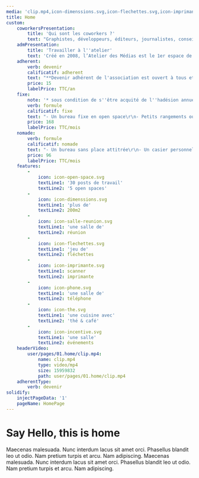```yaml
---
media: 'clip.mp4,icon-dimenssions.svg,icon-flechettes.svg,icon-imprimante.svg,icon-incentive.svg,icon-loupe.svg,icon-open-space.svg,icon-phone.svg,icon-salle-reunion.svg,icon-the.svg'
title: Home
custom:
    coworkersPresentation:
        title: 'Qui sont les coworkers ?'
        text: "Graphistes, développeurs, éditeurs, journalistes, conseils en communication, rédacteurs, traducteurs, réalisateurs, photographes, et autres inventeurs des médias d’aujourd’hui, ils sont indépendants ou télétravailleurs et offrent une expertise inégalée dans le domaine des médias et de la communication.\r\n\r\nDes professionnels qui travaillent en solo ou en équipe et s’appuient sur la force du réseau pour collaborer."
    admPresentation:
        title: 'Travailler à l''atelier'
        text: 'Créé en 2008, l’Atelier des Médias est le 1er espace de coworking lyonnais. C’est une association qui regroupe des professionnels des médias (journalisme, web, graphisme, traduction, vidéo/photo, etc.), un vivier de compétences qui collabore et invente de nouveaux modes de travail dans ce lieu de 212 m2 en centre ville.'
    adherent:
        verb: devenir
        calificatif: adherent
        text: "**Devenir adhérent de l'association est ouvert à tous et permet de :**\r\n\r\n- Recevoir des invitations à tous les évènements de l'association\r\n- participer aux assemblées générales\r\n- Avoir la possibilité de se présenter aux élections du CA"
        price: 15
        labelPrice: TTC/an
    fixe:
        note: '* sous condition de s''être acquité de l''hadésion annuelle de 15 €'
        verb: formule
        calificatif: fixe
        text: "- Un bureau fixe en open space\r\n- Petits rangements ouverts\r\n- Un badge d'accès 24h/24 et 7j/7\r\n- Règlement mensuel par prélèvement automatique\r\n- 2 mois de préavis"
        price: 168
        labelPrice: TTC/mois
    nomade:
        verb: formule
        calificatif: nomade
        text: "- Un bureau sans place attitrée\r\n- Un casier personnel\r\n- Un badge d'accès 24h/24 et 7j/7\r\n- Règlement mensuel par prélèvement automatique\r\n- 2 mois de préavis"
        price: 96
        labelPrice: TTC/mois
    features:
        -
            icon: icon-open-space.svg
            textLine1: '30 posts de travail'
            textLine2: '5 open spaces'
        -
            icon: icon-dimenssions.svg
            textLine1: 'plus de'
            textLine2: 200m2
        -
            icon: icon-salle-reunion.svg
            textLine1: 'une salle de'
            textLine2: réunion
        -
            icon: icon-flechettes.svg
            textLine1: 'jeu de'
            textLine2: fléchettes
        -
            icon: icon-imprimante.svg
            textLine1: scanner
            textLine2: imprimante
        -
            icon: icon-phone.svg
            textLine1: 'une salle de'
            textLine2: téléphone
        -
            icon: icon-the.svg
            textLine1: 'une cuisine avec'
            textLine2: 'thé & café'
        -
            icon: icon-incentive.svg
            textLine1: 'une salle'
            textLine2: événements
    headerVideo:
        user/pages/01.home/clip.mp4:
            name: clip.mp4
            type: video/mp4
            size: 15959832
            path: user/pages/01.home/clip.mp4
    adherentType:
        verb: devenir
solidify:
    injectPageData: '1'
    pageName: HomePage
---
```


# Say Hello, this is home

Maecenas malesuada. Nunc interdum lacus sit amet orci. Phasellus blandit leo ut odio. Nam pretium turpis et arcu. Nam adipiscing. Maecenas malesuada. Nunc interdum lacus sit amet orci. Phasellus blandit leo ut odio. Nam pretium turpis et arcu. Nam adipiscing.
